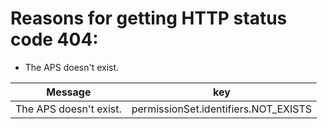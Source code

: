 # Reasons for getting HTTP status code 404:

* The APS doesn't exist.

| Message | key
--- | --- |
| The APS doesn't exist. | permissionSet.identifiers.NOT_EXISTS
